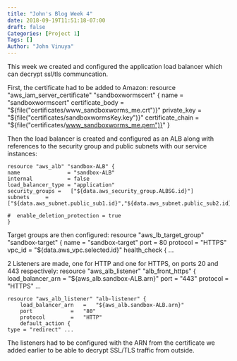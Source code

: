 ```yaml
---
title: "John's Blog Week 4"
date: 2018-09-19T11:51:18-07:00
draft: false
Categories: [Project 1]
Tags: []
Author: "John Vinuya"
---
```

This week we created and configured the application load balancer which can decrypt ssl/tls communcation.

First, the certificate had to be added to Amazon:
	resource "aws_iam_server_certificate" "sandboxwormscert" {
	name      = "sandboxwormscert"
	certificate_body = "${file("certificates/www_sandboxworms_me.crt")}"
	private_key      = "${file("certificates/sandboxwormsKey.key")}"
	certificate_chain = "${file("certificates/www_sandboxworms_me.pem")}"
	}

Then the load balancer is created and configured as an ALB along with references to the security group and public subnets with our service instances:

	resource "aws_alb" "sandbox-ALB" {
	name               = "sandbox-ALB"
	internal           = false
	load_balancer_type = "application"
	security_groups	=	["${data.aws_security_group.ALBSG.id}"]
	subnets		=	["${data.aws_subnet.public_sub1.id}","${data.aws_subnet.public_sub2.id}"]
	
	#  enable_deletion_protection = true
	}

Target groups are then configured:
	resource "aws_lb_target_group" "sandbox-target" {
	name     = "sandbox-target"
	port     = 80
	protocol = "HTTPS"
	vpc_id   = "${data.aws_vpc.selected.id}"
	health_check { ...

2 Listeners are made, one for HTTP and one for HTTPS, on ports 20 and 443 respectively:
	resource "aws_alb_listener" "alb_front_https" {
		load_balancer_arn	=	"${aws_alb.sandbox-ALB.arn}"
		port			=	"443"
		protocol		=	"HTTPS"
		...

	resource "aws_alb_listener" "alb-listener" {
		load_balancer_arn	=	"${aws_alb.sandbox-ALB.arn}"
		port			=	"80"
		protocol		=	"HTTP"
		default_action {
	type = "redirect" ...
 
The listeners had to be configured with the ARN from the certificate we added earlier to be able to decrypt SSL/TLS traffic from outside.  